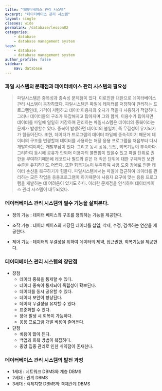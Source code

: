 ```yaml
---
title: "데이터베이스 관리 시스템"
excerpt: "데이터베이스 관리 시스템"
layout: single
classes: wide
permalink: /database/lesson02
categories:
    - database
    - database management system
tags:
    - database
    - database management system
author_profile: false
sidebar:
    nav: database
---
```


### 파일 시스템의 문제점과 데이터베이스 관리 시스템의 필요성
    
> 파일시스템은 중복성과 종속성 문제점이 있다. 이로인한 대한으로 데이터베이스 관리 시스템이 등장하였다.
파일시스템은 파일에 데이터를 저장하여 관리하는 프로그램인데, 가격이 저렴하고 데이터이용자의 숫자가 적을때 사용하기 적합하다. 
그러나 데이터들의 구조가 복잡해지고 많아지며 그와 함께, 이용수가 많아지면 데이터를 파일에 일일히 저장하여 관리하는 파일시스템은 데이터의 중복이라는 문제가 발생할수 있다. 중복이 발생하면 데이터의 불일치, 즉 무결성이 유지되기가 힘들어진다. 
또한, 데이터가 프로그램의 데이터 파일에 종속적이기 때문에 데이터의 구조를 변경할때 데이터를 사용하는 해당 응용 프로그램을 처음부터 다시 개발하여야하는 개발부담이 있다.
그리고 동시 공유, 보안, 회복기능이 부족하다. 그리하여 동시에 공유가 안되어 이용자의 불편함이 있을수 있고 파일 단위로 권한을 부여하기때문에 레코드나 필드와 같은 더 작은 단위에 대한 구체적인 보안수준을 유지하기도 어렵다. 또한 회복기능이 부족하여 사용 도중 장애로 인한 데이터 손신을 복구하기가 힘들다.
파일시스템에서는 파일에 접근하여 데이터를 관리하는 모든 작업을 응용프로그램이 하기때문에 사용자 요구에 맞는 응용 프로그램을 개발하는 데 어려움이 있기도 하다.
이러한 문제점을 인식하여 데이터베이스 관리 시스템이 대두되었다.


### 데이터베이스 관리 시스템의 필수 기능을 살펴본다.

- 정의 기능 :
    데이터 베이스의 구조를 정의하는 기능을 제공한다.

- 조작 기능 :
    데이터 베이스의 저장된 데이터를 삽입, 삭제, 수정, 검색하는 연산을 제공한다.

- 제어 기능 :
    데이터의 무결성을 위하여 데이터의 제약, 접근권한, 회복기능을 제공한다.


### 데이터베이스 관리 시스템의 장단점
- 장점
    - 데이터 중복을 통제할 수 있다.
    - 데이터 종속이 통제되어 독립성이 확보된다.
    - 데이터를 동시 공유할 수 있다.
    - 데이터 보안이 향상된다.
    - 데이터 무결성을 유지할 수 있다.
    - 표준화할 수 있다.
    - 장애 발생 시 회복이 가능하다.
    - 응용 프로그램 개발 비용이 줄어든다.
- 단점
    - 비용이 많이 든다.
    - 백업과 회복 방법이 복잡하다.
    - 중앙 집중 관리로 인한 취약점이 존재한다.


### 데이터베이스 관리 시스템의 발전 과정
- 1세대 : 네트워크 DBMS와 계층 DBMS
- 2세대 : 관계 DBMS
- 3세대 : 객체지향 DBMS와 객체관계 DBMS